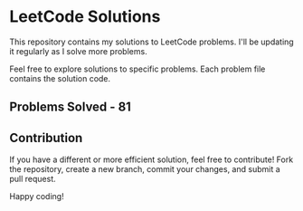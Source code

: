 # LeetCode Solutions

This repository contains my solutions to LeetCode problems. I'll be updating it regularly as I solve more problems.

Feel free to explore solutions to specific problems. Each problem file contains the solution code.

## Problems Solved - 81

## Contribution

If you have a different or more efficient solution, feel free to contribute! Fork the repository, create a new branch, commit your changes, and submit a pull request.

Happy coding!
